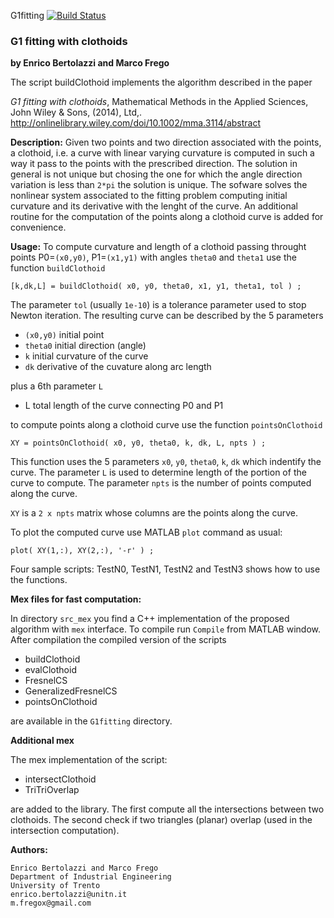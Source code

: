 G1fitting [![Build Status](https://travis-ci.org/ebertolazzi/G1fitting.svg?branch=master)](https://travis-ci.org/ebertolazzi/G1fitting)

### G1 fitting with clothoids
**by Enrico Bertolazzi and Marco Frego**

The script buildClothoid implements the algorithm described in the paper

*G1 fitting with clothoids*, Mathematical Methods in the Applied Sciences, John Wiley & Sons, (2014), Ltd,.
http://onlinelibrary.wiley.com/doi/10.1002/mma.3114/abstract


**Description:**
Given two points and two direction associated with the points, 
a clothoid, i.e. a curve with linear varying curvature is computed
in such a way it pass to the points with the prescribed direction.
The solution in general is not unique but chosing the one for
which the angle direction variation is less than `2*pi` the solution
is unique.
The sofware solves the nonlinear system associated to the fitting problem
computing initial curvature and its derivative with the lenght of the curve.
An additional routine for the computation of the points along a clothoid
curve is added for convenience.

**Usage:**
To compute curvature and length of a clothoid passing throught points
P0=`(x0,y0)`, P1=`(x1,y1)` with angles `theta0` and `theta1` use the
function `buildClothoid`

`[k,dk,L] = buildClothoid( x0, y0, theta0, x1, y1, theta1, tol ) ;`

The parameter `tol` (usually `1e-10`) is a tolerance parameter
used to stop Newton iteration.
The resulting curve can be described by the 5 parameters

  - `(x0,y0)` initial point
  - `theta0`  initial direction (angle)
  - `k`       initial curvature of the curve
  - `dk`      derivative of the cuvature along arc length

plus a 6th parameter `L`

  - L         total length of the curve connecting P0 and P1

to compute points along a clothoid curve use the function `pointsOnClothoid`

`XY = pointsOnClothoid( x0, y0, theta0, k, dk, L, npts ) ;`

This function uses the 5 parameters `x0`, `y0`, `theta0`, `k`, `dk`
which indentify the curve. The parameter `L` is used to determine length 
of the portion of the curve to compute. The parameter `npts` is the number
of points computed along the curve. 

`XY` is a `2 x npts` matrix whose columns are the points along the curve. 

To plot the computed curve use MATLAB `plot` command as usual:

`plot( XY(1,:), XY(2,:), '-r' ) ;`

Four sample scripts: TestN0, TestN1, TestN2 and TestN3 shows how to use the functions.

**Mex files for fast computation:**

In directory `src_mex` you find a C++ implementation of the proposed algorithm 
with `mex` interface. To compile run `Compile` from MATLAB window.
After compilation the compiled version of the scripts

- buildClothoid
- evalClothoid
- FresnelCS
- GeneralizedFresnelCS
- pointsOnClothoid

are available in the `G1fitting` directory.

**Additional mex**

The mex implementation of the script:

- intersectClothoid
- TriTriOverlap

are added to the library. The first compute all the intersections between two clothoids. The second check if two triangles (planar) overlap (used in the intersection computation).

**Authors:**
	
	Enrico Bertolazzi and Marco Frego
	Department of Industrial Engineering
	University of Trento
	enrico.bertolazzi@unitn.it
	m.fregox@gmail.com

